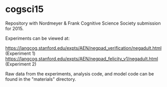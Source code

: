 cogsci15
=================

Repository with Nordmeyer & Frank Cognitive Science Society submission for 2015.

Experiments can be viewed at:

https://langcog.stanford.edu/expts/AEN/negpad_verification/negadult.html (Experiment 1)
https://langcog.stanford.edu/expts/AEN/negpad_felicity_v1/negadult.html (Experiment 2)

Raw data from the experiments, analysis code, and model code can be found in the "materials" directory.  